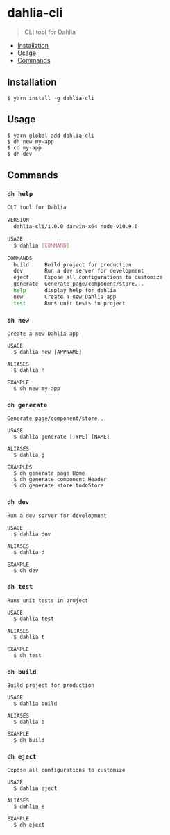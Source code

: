 # dahlia-cli

> CLI tool for Dahlia

<!-- toc -->
* [Installation](#installation)
* [Usage](#usage)
* [Commands](#commands)
<!-- tocstop -->

## Installation

```sh-session
$ yarn install -g dahlia-cli
```

## Usage

```sh-session
$ yarn global add dahlia-cli
$ dh new my-app
$ cd my-app
$ dh dev
```

## Commands

### `dh help`

```bash
CLI tool for Dahlia

VERSION
  dahlia-cli/1.0.0 darwin-x64 node-v10.9.0

USAGE
  $ dahlia [COMMAND]

COMMANDS
  build     Build project for production
  dev       Run a dev server for development
  eject     Expose all configurations to customize
  generate  Generate page/component/store...
  help      display help for dahlia
  new       Create a new Dahlia app
  test      Runs unit tests in project
```

### `dh new`

```
Create a new Dahlia app

USAGE
  $ dahlia new [APPNAME]

ALIASES
  $ dahlia n

EXAMPLE
  $ dh new my-app
```


### `dh generate`

```
Generate page/component/store...

USAGE
  $ dahlia generate [TYPE] [NAME]

ALIASES
  $ dahlia g

EXAMPLES
  $ dh generate page Home
  $ dh generate component Header
  $ dh generate store todoStore
```


### `dh dev`

```
Run a dev server for development

USAGE
  $ dahlia dev

ALIASES
  $ dahlia d

EXAMPLE
  $ dh dev
```


### `dh test`

```
Runs unit tests in project

USAGE
  $ dahlia test

ALIASES
  $ dahlia t

EXAMPLE
  $ dh test
```



### `dh build`

```
Build project for production

USAGE
  $ dahlia build

ALIASES
  $ dahlia b

EXAMPLE
  $ dh build
```


### `dh eject`

```
Expose all configurations to customize

USAGE
  $ dahlia eject

ALIASES
  $ dahlia e

EXAMPLE
  $ dh eject
```
